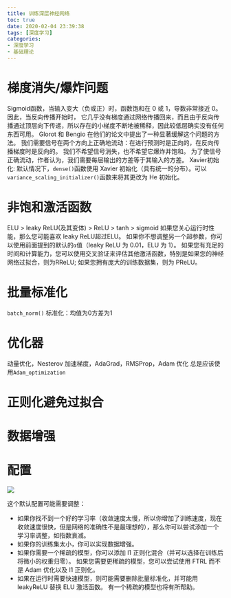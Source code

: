 ```yaml
---
title: 训练深层神经网络
toc: true
date: 2020-02-04 23:39:38
tags: [深度学习]
categories:
- 深度学习
- 基础理论
---
```


# 梯度消失/爆炸问题
<!--more-->
Sigmoid函数，当输入变大（负或正）时，函数饱和在 0 或 1，导数非常接近 0。因此，当反向传播开始时， 它几乎没有梯度通过网络传播回来，而且由于反向传播通过顶层向下传递，所以存在的小梯度不断地被稀释，因此较低层确实没有任何东西可用。
Glorot 和 Bengio 在他们的论文中提出了一种显著缓解这个问题的方法。 我们需要信号在两个方向上正确地流动：在进行预测时是正向的，在反向传播梯度时是反向的。 我们不希望信号消失，也不希望它爆炸并饱和。 为了使信号正确流动，作者认为，我们需要每层输出的方差等于其输入的方差。
Xavier初始化:
默认情况下，`dense()`函数使用 Xavier 初始化（具有统一的分布）。可以`variance_scaling_initializer()`函数来将其更改为 He 初始化。

# 非饱和激活函数
ELU > leaky ReLU(及其变体) > ReLU > tanh > sigmoid
如果您关心运行时性能，那么您可能喜欢 leaky ReLU超过ELU。 如果你不想调整另一个超参数，你可以使用前面提到的默认的`α`值（leaky ReLU 为 0.01，ELU 为 1）。 如果您有充足的时间和计算能力，您可以使用交叉验证来评估其他激活函数，特别是如果您的神经网络过拟合，则为RReLU; 如果您拥有庞大的训练数据集，则为 PReLU。

# 批量标准化
`batch_norm()`
标准化：均值为0方差为1

# 优化器
动量优化，Nesterov 加速梯度，AdaGrad，RMSProp，Adam 优化
总是应该使用`Adam_optimization`

# 正则化避免过拟合

# 数据增强

# 配置
![](t-11-2.png)

这个默认配置可能需要调整：

*   如果你找不到一个好的学习率（收敛速度太慢，所以你增加了训练速度，现在收敛速度很快，但是网络的准确性不是最理想的），那么你可以尝试添加一个学习率调整，如指数衰减。
*   如果你的训练集太小，你可以实现数据增强。
*   如果你需要一个稀疏的模型，你可以添加 l1 正则化混合（并可以选择在训练后将微小的权重归零）。 如果您需要更稀疏的模型，您可以尝试使用 FTRL 而不是 Adam 优化以及 l1 正则化。
*   如果在运行时需要快速模型，则可能需要删除批量标准化，并可能用 leakyReLU 替换 ELU 激活函数。 有一个稀疏的模型也将有所帮助。

